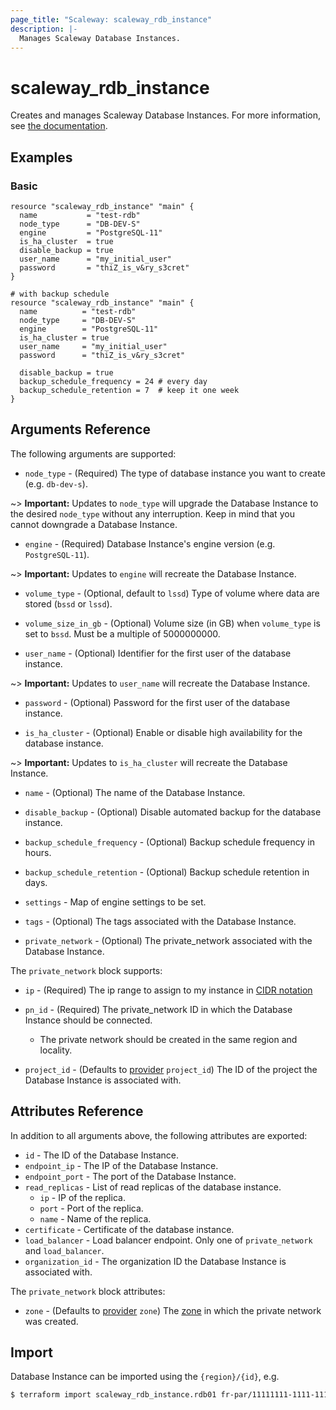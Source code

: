 ```yaml
---
page_title: "Scaleway: scaleway_rdb_instance"
description: |-
  Manages Scaleway Database Instances.
---
```


# scaleway_rdb_instance

Creates and manages Scaleway Database Instances.
For more information, see [the documentation](https://developers.scaleway.com/en/products/rdb/api).

## Examples

### Basic

```hcl
resource "scaleway_rdb_instance" "main" {
  name           = "test-rdb"
  node_type      = "DB-DEV-S"
  engine         = "PostgreSQL-11"
  is_ha_cluster  = true
  disable_backup = true
  user_name      = "my_initial_user"
  password       = "thiZ_is_v&ry_s3cret"
}

# with backup schedule
resource "scaleway_rdb_instance" "main" {
  name          = "test-rdb"
  node_type     = "DB-DEV-S"
  engine        = "PostgreSQL-11"
  is_ha_cluster = true
  user_name     = "my_initial_user"
  password      = "thiZ_is_v&ry_s3cret"
  
  disable_backup = true
  backup_schedule_frequency = 24 # every day
  backup_schedule_retention = 7  # keep it one week
}
```

## Arguments Reference

The following arguments are supported:

- `node_type` - (Required) The type of database instance you want to create (e.g. `db-dev-s`).

~> **Important:** Updates to `node_type` will upgrade the Database Instance to the desired `node_type` without any interruption. Keep in mind that you cannot downgrade a Database Instance.

- `engine` - (Required) Database Instance's engine version (e.g. `PostgreSQL-11`).

~> **Important:** Updates to `engine` will recreate the Database Instance.

- `volume_type` - (Optional, default to `lssd`) Type of volume where data are stored (`bssd` or `lssd`).

- `volume_size_in_gb` - (Optional) Volume size (in GB) when `volume_type` is set to `bssd`. Must be a multiple of 5000000000.

- `user_name` - (Optional) Identifier for the first user of the database instance.

~> **Important:** Updates to `user_name` will recreate the Database Instance.

- `password` - (Optional) Password for the first user of the database instance.

- `is_ha_cluster` - (Optional) Enable or disable high availability for the database instance.

~> **Important:** Updates to `is_ha_cluster` will recreate the Database Instance.

- `name` - (Optional) The name of the Database Instance.

- `disable_backup` - (Optional) Disable automated backup for the database instance.

- `backup_schedule_frequency` - (Optional) Backup schedule frequency in hours.

- `backup_schedule_retention` - (Optional) Backup schedule retention in days.

- `settings` - Map of engine settings to be set.

- `tags` - (Optional) The tags associated with the Database Instance.

- `private_network` - (Optional) The private_network associated with the Database Instance.

The `private_network` block supports:

- `ip` - (Required) The ip range to assign to my instance in [CIDR notation](https://en.wikipedia.org/wiki/Classless_Inter-Domain_Routing#CIDR_notation)
- `pn_id` - (Required) The private_network ID in which the Database Instance should be connected.
    - The private network should be created in the same region and locality.

- `project_id` - (Defaults to [provider](../index.md#project_id) `project_id`) The ID of the project the Database Instance is associated with.

## Attributes Reference

In addition to all arguments above, the following attributes are exported:

- `id` - The ID of the Database Instance.
- `endpoint_ip` - The IP of the Database Instance.
- `endpoint_port` - The port of the Database Instance.
- `read_replicas` - List of read replicas of the database instance.
    - `ip` - IP of the replica.
    - `port` - Port of the replica.
    - `name` - Name of the replica.
- `certificate` - Certificate of the database instance.
- `load_balancer` - Load balancer endpoint. Only one of `private_network` and `load_balancer`.
- `organization_id` - The organization ID the Database Instance is associated with.

The `private_network` block attributes:

- `zone` - (Defaults to [provider](../index.md#zone) `zone`) The [zone](../guides/regions_and_zones.md#zones) in which the private network was created.


## Import

Database Instance can be imported using the `{region}/{id}`, e.g.

```bash
$ terraform import scaleway_rdb_instance.rdb01 fr-par/11111111-1111-1111-1111-111111111111
```
